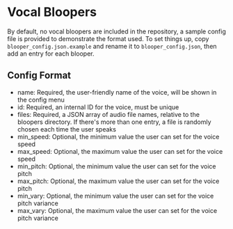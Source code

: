 # Vocal Bloopers

By default, no vocal bloopers are included in the repository, a sample config file is provided to demonstrate the format used.
To set things up, copy `blooper_config.json.example` and rename it to `blooper_config.json`, then add an entry for each blooper.

## Config Format

- name: Required, the user-friendly name of the voice, will be shown in the config menu
- id: Required, an internal ID for the voice, must be unique
- files: Required, a JSON array of audio file names, relative to the bloopers directory.
  If there's more than one entry, a file is randomly chosen each time the user speaks
- min_speed: Optional, the minimum value the user can set for the voice speed
- max_speed: Optional, the maximum value the user can set for the voice speed
- min_pitch: Optional, the minimum value the user can set for the voice pitch
- max_pitch: Optional, the maximum value the user can set for the voice pitch
- min_vary: Optional, the minimum value the user can set for the voice pitch variance
- max_vary: Optional, the maximum value the user can set for the voice pitch variance
